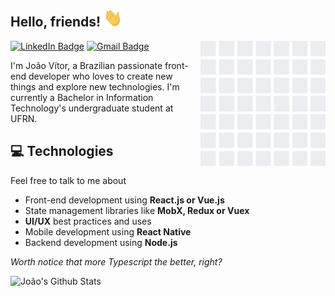 ## Hello, friends! <img src="https://raw.githubusercontent.com/JoaoVSouto/JoaoVSouto/master/assets/Hi.gif" width="30px">

<img align='right' src='https://raw.githubusercontent.com/JoaoVSouto/JoaoVSouto/master/assets/github_wall.gif' width='200'>

[![LinkedIn Badge](https://img.shields.io/badge/-Jo%C3%A3o%20V%C3%ADtor%20Souto-blue?style=flat&logo=Linkedin&logoColor=white&link=https://www.linkedin.com/in/joao-vitor-souto/)](https://www.linkedin.com/in/joao-vitor-souto/)
[![Gmail Badge](https://img.shields.io/badge/-joaovsoutosantos@gmail.com-c14438?style=flat&logo=Gmail&logoColor=white&link=mailto:joaovsoutosantos@gmail.com)](mailto:joaovsoutosantos@gmail.com)

I'm João Vítor, a Brazilian passionate front-end developer who loves to create new things and explore new technologies. I'm currently a Bachelor in Information Technology's undergraduate student at UFRN.

## 💻 Technologies

Feel free to talk to me about

- Front-end development using **React.js or Vue.js**
- State management libraries like **MobX, Redux or Vuex**
- **UI/UX** best practices and uses
- Mobile development using **React Native**
- Backend development using **Node.js**

_Worth notice that more Typescript the better, right?_

![João's Github Stats](https://github-readme-stats-joaovsouto.vercel.app/api?show_icons=true&line_height=30&title_color=048a81&icon_color=048a81&hide=["issues",%20"stars"])
